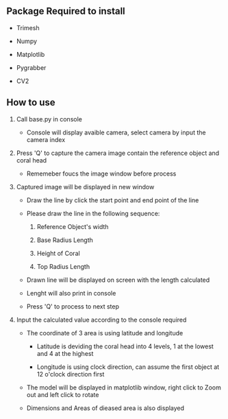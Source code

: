 ## Package Required to install

- Trimesh

- Numpy

- Matplotlib

- Pygrabber

- CV2

## How to use

1. Call base.py in console

    - Console will display avaible camera, select camera by input the camera index

2. Press 'Q' to capture the camera image contain the reference object and coral head

    - Rememeber foucs the image window before process

3. Captured image will be displayed in new window

    - Draw the line by click the start point and end point of the line

    - Please draw the line in the following sequence:

        1. Reference Object's width

        2. Base Radius Length

        3. Height of Coral

        4. Top Radius Length

    - Drawn line will be displayed on screen with the length calculated

    - Lenght will also print in console

    - Press 'Q' to process to next step

4. Input the calculated value according to the console required

    - The coordinate of 3 area is using latitude and longitude

        - Latitude is deviding the coral head into 4 levels, 1 at the lowest and 4 at the highest

        - Longitude is using clock direction, can assume the first object at 12 o'clock direction first

    - The model will be displayed in matplotlib window, right click to Zoom out and left click to rotate

    - Dimensions and Areas of dieased area is also displayed